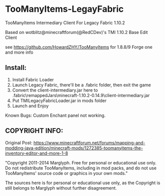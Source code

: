# TooManyItems-LegayFabric

TooManyItems Intermediary Client For Legacy Fabric 1.10.2

Based on wotblitz@minecraftforum(@RedCDev)'s TMI 1.10.2 Base Edit Client

see https://github.com/HowardZHY/TooManyItems for 1.8.8/9 Forge one and more info

## Install:
1. Install Fabric Loader
2. Launch Legacy Fabric, there'll be a .fabric folder, then exit the game
3. Convert the client-intermediary.jar here to .fabric\remappedJars\minecraft-1.10.2-0.14.9\client-intermediary.jar
4. Put TMILegacyFabricLoader.jar in mods folder
5. Launch and Enjoy

Known Bugs: Custom Enchant panel not working.

## COPYRIGHT INFO:
Original Post: https://www.minecraftforum.net/forums/mapping-and-modding-java-edition/minecraft-mods/1272385-toomanyitems-the-inventory-editor-and-more-1-8

"Copyright 2011-2014 Marglyph. Free for personal or educational use only. Do not redistribute TooManyItems, including in mod packs, and do not use TooManyItems' source code or graphics in your own mods."

The sources here is for personal or educational use only, as the Copyright is still belongs to Marglyph without further disagreement.
